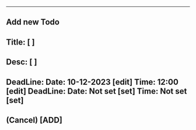 
---------------
Add new Todo
---------------
Title: [     ]
---------------
Desc: [     ]
---------------
DeadLine:
Date: 10-12-2023 [edit]
Time: 12:00      [edit]
DeadLine:
Date: Not set    [set]
Time: Not set    [set]
---------------
(Cancel) [ADD]
---------------
